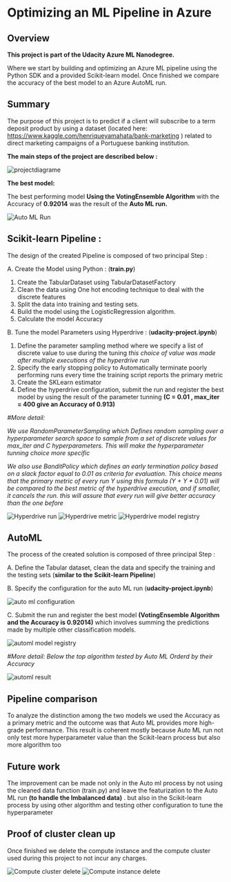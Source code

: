 # Optimizing an ML Pipeline in Azure

## Overview
**This project is part of the Udacity Azure ML Nanodegree.**

Where we start by building and optimizing an Azure ML pipeline using the Python SDK and a provided Scikit-learn model. Once finished we compare the accuracy of the best model to an Azure AutoML run. 

## Summary
The purpose of this project is to predict if a client will subscribe to a term deposit product by using a dataset  (located here: https://www.kaggle.com/henriqueyamahata/bank-marketing ) related to direct marketing campaigns of a Portuguese banking institution.

**The main steps of the project are described below :**

![projectdiagrame](projectdiagrame.png "projectdiagrame")

**The best model:**

The best performing model **Using the VotingEnsemble Algorithm** with the Accuracy of **0.92014** was the result of the **Auto ML run.**

![Auto ML Run](a.PNG "Auto ML Run")

## Scikit-learn Pipeline :

The design of the created Pipeline is composed of two principal Step : 

  A. Create the Model using Python : (**train.py**)

1. Create the TabularDataset using TabularDatasetFactory
2. Clean the data using One hot encoding technique to deal with the discrete features 
3. Split the data into training and testing sets.
4. Build the model using the LogisticRegression algorithm.
5. Calculate the model Accuracy

  B. Tune the model Parameters using Hyperdrive  : (**udacity-project.ipynb**)

1. Define the parameter sampling method where we specify a list of discrete value to use during the tuning *this choice of value was made after multiple executions of the hyperdrive run*
2. Specify the early stopping policy to Automatically terminate poorly performing runs every time the training script reports the primary metric
4. Create the SKLearn estimator 
5. Define the hyperdrive configuration, submit the run and register the best model by using the result of the parameter tunning  **(C = 0.01 , max_iter = 400 give an Accuracy of 0.913)** 

*#More detail:*

*We use RandomParameterSampling which Defines random sampling over a hyperparameter search space to sample from a set of discrete values for max_iter and C hyperparameters. This will make the hyperparameter tunning choice more specific*

*We also use BanditPolicy which defines an early termination policy based on a slack factor equal to 0.01 as criteria for evaluation. This choice means that the primary metric of every run Y using this formula (Y + Y * 0.01) will be compared to the best metric of the hyperdrive execution, and if smaller, it cancels the run. this will assure that every run will give better accuracy than the one before*

![Hyperdrive run](b.PNG "Hyperdrive run")
![Hyperdrive metric](c.PNG "Hyperdrive metric")
![Hyperdrive model registry](d.PNG "Hyperdrive model registry")


## AutoML

The process of the created solution is composed of three principal Step : 

  A. Define the Tabular dataset, clean  the data and specify the training and the testing sets  (**similar to the Scikit-learn Pipeline**)
  
  B. Specify the configuration for the auto ML run (**udacity-project.ipynb**)
  
  ![auto ml configuration](e.png "auto ml configuration")
  
  C. Submit the run and register the best model **(VotingEnsemble Algorithm and the Accuracy is 0.92014)** which involves summing the predictions made by multiple other classification models.
   
 ![automl model registry](g.PNG "automl model registry")
 
 *#More detail: Below the top algorithm tested by Auto ML Orderd by their Accuracy*

![automl result](f.PNG "automl result")
  
  
## Pipeline comparison

To analyze the distinction among the two models we used the Accuracy as a primary metric and the outcome was that Auto ML provides more high-grade performance.
This result is coherent mostly because Auto ML run not only test more hyperparameter value than the Scikit-learn process but also more algorithm too 

## Future work

The improvement can be made not only in the Auto ml process by not using the cleaned data function (train.py) and leave the featurization to the Auto ML run **(to handle the Imbalanced data)** . but also in the Scikit-learn process by using other algorithm and testing other configuration to tune the hyperparameter

## Proof of cluster clean up

Once finished we delete the compute instance and the compute cluster used during this project to not incur any charges.

 ![Compute cluster delete](h.PNG "Compute cluster delete")
 ![Compute instance delete](i.PNG "Compute instance delete")

